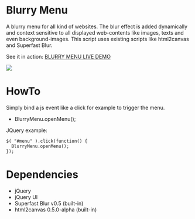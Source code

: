 Blurry Menu
===
A blurry menu for all kind of websites. The blur effect is added dynamically and context sensitive
to all displayed web-contents like images, texts and even background-images.
This script uses existing scripts like html2canvas and Superfast Blur.

See it in action:
<a target="_blank" href="http://www.ymc.ch/sandbox/blurry-menu/index.html">BLURRY MENU LIVE DEMO</a>

<img src="http://www.ymc.ch/wp-content/uploads/2014/12/blurry-menu.gif">

HowTo
===
Simply bind a js event like a click for example to trigger the menu.
* BlurryMenu.openMenu();

JQuery example:
```
$( "#menu" ).click(function() {
  BlurryMenu.openMenu();
});
```

Dependencies
===
* jQuery 
* jQuery UI 
* Superfast Blur v0.5 (built-in)
* html2canvas 0.5.0-alpha (built-in)
